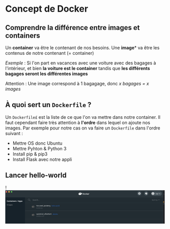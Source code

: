 # Concept de Docker 

## Comprendre la différence entre images et containers

Un **container** va être le contenant de nos besoins.
Une **image*** va être les contenus de notre contenant (= container) 

*Exemple* : Si l'on part en vacances avec une voiture avec des bagages à l'intérieur, et bien **la voiture est le container** tandis que **les différents bagages seront les différentes images**

Attention : Une image correspond à 1 bagagage, donc *x bagages = x images*

## À quoi sert un `Dockerfile` ?

Un `Dockerfile£` est la liste de ce que l'on va mettre dans notre container. Il faut cependant faire très attention à **l'ordre** dans lequel on ajoute nos images. 
Par exemple pour notre cas on va faire un `Dockerfile` dans l'ordre suivant : 

* Mettre OS donc Ubuntu
* Mettre Pyhton & Python 3
* Install pip & pip3
* Install Flask avec notre appli

## Lancer hello-world

!![<'Lancement de Hello World'>](https://github.com/vappy2/M1_Exo/blob/main/Docker/img/hello-world.png)
